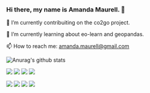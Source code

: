### Hi there, my name is Amanda Maurell. 👋



🔭 I’m currently contribuiting on the co2go project.

🌱 I’m currently learning about eo-learn and geopandas.

📫 How to reach me: amanda.maurell@gmail.com

![Anurag's github stats](https://github-readme-stats.vercel.app/api?username=amandamaurell&count_private=true&show_icons=true)

<img src="https://img.shields.io/badge/python%20-%2314354C.svg?&style=for-the-badge&logo=python&logoColor=white"/> <img src ="https://img.shields.io/badge/sqlite-%2307405e.svg?&style=for-the-badge&logo=sqlite&logoColor=white"/> <img src="https://img.shields.io/badge/Google%20Cloud%20-%234285F4.svg?&style=for-the-badge&logo=google-cloud&logoColor=white"/> <img src="https://img.shields.io/badge/heroku%20-%23430098.svg?&style=for-the-badge&logo=heroku&logoColor=white"/> 

<img src="https://img.shields.io/badge/pandas%20-%23150458.svg?&style=for-the-badge&logo=pandas&logoColor=white" /> <img src="https://img.shields.io/badge/numpy%20-%23013243.svg?&style=for-the-badge&logo=numpy&logoColor=white" /> <img src="https://img.shields.io/badge/TensorFlow%20-%23FF6F00.svg?&style=for-the-badge&logo=TensorFlow&logoColor=white" /> <img src="https://img.shields.io/badge/Jupyter%20-%23F37626.svg?&style=for-the-badge&logo=Jupyter&logoColor=white" />

<!--
**amandamaurell/amandamaurell** is a ✨ _special_ ✨ repository because its `README.md` (this file) appears on your GitHub profile.
